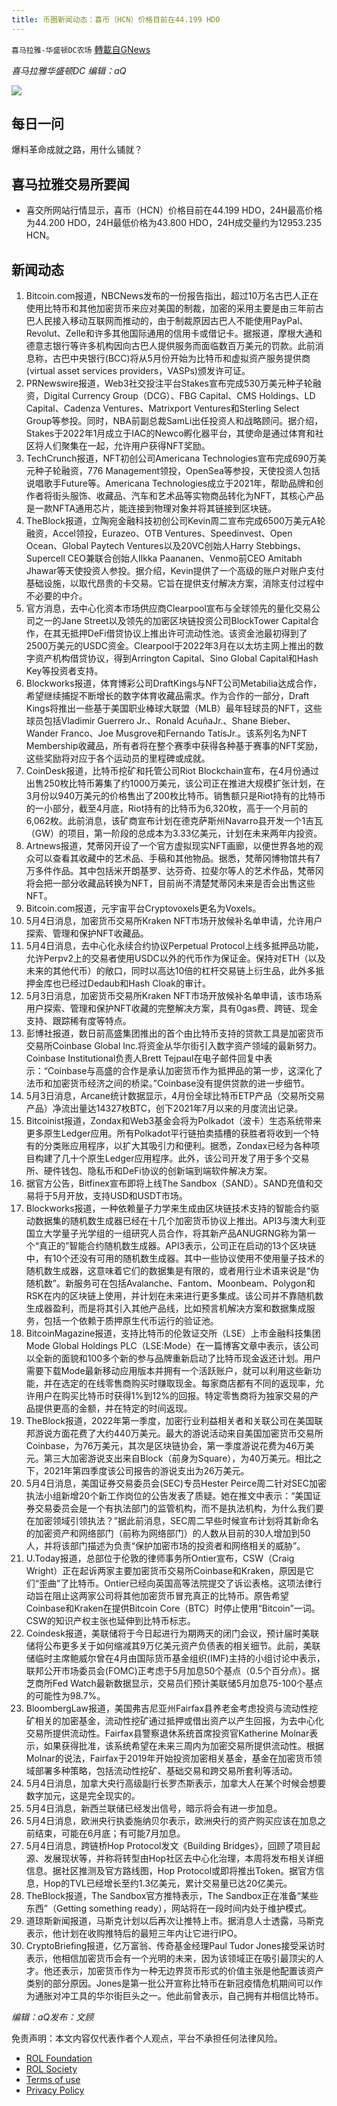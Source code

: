 ```yaml
---
title: 币圈新闻动态：喜币（HCN）价格目前在44.199 HDO
---
```

`喜马拉雅-华盛顿DC农场` [轉載自GNews](https://gnews.org/zh-hans/2463249/)

*喜马拉雅华盛顿DC 编辑：aQ*
 
![](http://himalayawashingtondc.org/wp-content/uploads/2021/07/ScreenShot-2021-07-31-at-16.20.22@2x.png)

## 每日一问

爆料革命成就之路，用什么铺就？

## 喜马拉雅交易所要闻

- 喜交所网站行情显示，喜币（HCN）价格目前在44.199 HDO，24H最高价格为44.200 HDO，24H最低价格为43.800 HDO，24H成交量约为12953.235 HCN。

## 新闻动态

1. Bitcoin.com报道，NBCNews发布的一份报告指出，超过10万名古巴人正在使用比特币和其他加密货币来应对美国的制裁，加密的采用主要是由三年前古巴人民接入移动互联网而推动的，由于制裁原因古巴人不能使用PayPal、Revolut、Zelle和许多其他国际通用的信用卡或借记卡。据报道，摩根大通和德意志银行等许多机构因向古巴人提供服务而面临数百万美元的罚款。此前消息称，古巴中央银行(BCC)将从5月份开始为比特币和虚拟资产服务提供商(virtual asset services providers，VASPs)颁发许可证。
2. PRNewswire报道，Web3社交投注平台Stakes宣布完成530万美元种子轮融资，Digital Currency Group（DCG）、FBG Capital、CMS Holdings、LD Capital、Cadenza Ventures、Matrixport Ventures和Sterling Select Group等参投。同时，NBA前副总裁SamLi出任投资人和战略顾问。据介绍，Stakes于2022年1月成立于IAC的Newco孵化器平台，其使命是通过体育和社区将人们聚集在一起，允许用户获得NFT奖励。
3. TechCrunch报道，NFT初创公司Americana Technologies宣布完成690万美元种子轮融资，776 Management领投，OpenSea等参投，天使投资人包括说唱歌手Future等。Americana Technologies成立于2021年，帮助品牌和创作者将街头服饰、收藏品、汽车和艺术品等实物商品转化为NFT，其核心产品是一款NFTA通用芯片，能连接到物理对象并将其链接到区块链。
4. TheBlock报道，立陶宛金融科技初创公司Kevin周二宣布完成6500万美元A轮融资，Accel领投，Eurazeo、OTB Ventures、Speedinvest、Open Ocean、Global Paytech Ventures以及20VC创始人Harry Stebbings、Supercell CEO兼联合创始人Ilkka Paananen、Venmo前CEO Amitabh Jhawar等天使投资人参投。据介绍，Kevin提供了一个高级的账户对账户支付基础设施，以取代昂贵的卡交易。它旨在提供支付解决方案，消除支付过程中不必要的中介。
5. 官方消息，去中心化资本市场供应商Clearpool宣布与全球领先的量化交易公司之一的Jane Street以及领先的加密区块链投资公司BlockTower Capital合作，在其无抵押DeFi借贷协议上推出许可流动性池。该资金池最初得到了2500万美元的USDC资金。Clearpool于2022年3月在以太坊主网上推出的数字资产机构借贷协议，得到Arrington Capital、Sino Global Capital和Hash Key等投资者支持。
6. Blockworks报道，体育博彩公司DraftKings与NFT公司Metabilia达成合作，希望继续捕捉不断增长的数字体育收藏品需求。作为合作的一部分，Draft Kings将推出一些基于美国职业棒球大联盟（MLB）最年轻球员的NFT，这些球员包括Vladimir Guerrero Jr.、Ronald AcuñaJr.、Shane Bieber、Wander Franco、Joe Musgrove和Fernando TatísJr.。该系列名为NFT Membership收藏品，所有者将在整个赛季中获得各种基于赛事的NFT奖励，这些奖励将对应于各个运动员的里程碑或成就。
7. CoinDesk报道，比特币挖矿和托管公司Riot Blockchain宣布，在4月份通过出售250枚比特币筹集了约1000万美元，该公司正在推进大规模扩张计划，在3月份以940万美元的价格售出了200枚比特币。销售额只是Riot持有的比特币的一小部分，截至4月底，Riot持有的比特币为6,320枚，高于一个月前的6,062枚。此前消息，该矿商宣布计划在德克萨斯州Navarro县开发一个1吉瓦（GW）的项目，第一阶段的总成本为3.33亿美元，计划在未来两年内投资。
8. Artnews报道，梵蒂冈开设了一个官方虚拟现实NFT画廊，以便世界各地的观众可以查看其收藏中的艺术品、手稿和其他物品。据悉，梵蒂冈博物馆共有7万多件作品。其中包括米开朗基罗、达芬奇、拉斐尔等人的艺术作品，梵蒂冈将会把一部分收藏品转换为NFT，目前尚不清楚梵蒂冈未来是否会出售这些NFT。
9. Bitcoin.com报道，元宇宙平台Cryptovoxels更名为Voxels。
10. 5月4日消息，加密货币交易所Kraken NFT市场开放候补名单申请，允许用户探索、管理和保护NFT收藏品。
11. 5月4日消息，去中心化永续合约协议Perpetual Protocol上线多抵押品功能，允许Perpv2上的交易者使用USDC以外的代币作为保证金。保持对ETH（以及未来的其他代币）的敞口，同时以高达10倍的杠杆交易链上衍生品，此外多抵押金库也已经过Dedaub和Hash Cloak的审计。
12. 5月3日消息，加密货币交易所Kraken NFT市场开放候补名单申请，该市场系用户探索、管理和保护NFT收藏的完整解决方案，具有0gas费、跨链、现金支持、跟踪稀有度等特点。
13. 彭博社报道，数日前高盛集团推出的首个由比特币支持的贷款工具是加密货币交易所Coinbase Global Inc.将资金从华尔街引入数字资产领域的最新努力。Coinbase Institutional负责人Brett Tejpaul在电子邮件回复中表示：“Coinbase与高盛的合作是承认加密货币作为抵押品的第一步，这深化了法币和加密货币经济之间的桥梁。”Coinbase没有提供贷款的进一步细节。
14. 5月3日消息，Arcane统计数据显示，4月份全球比特币ETP产品（交易所交易产品）净流出量达14327枚BTC，创下2021年7月以来的月度流出记录。
15. Bitcoinist报道，Zondax和Web3基金会将为Polkadot（波卡）生态系统带来更多原生Ledger应用。所有Polkadot平行链拍卖插槽的获胜者将收到一个特有的分类账应用程序，以扩大其吸引力和便利。据悉，Zondax已经为各种项目构建了几十个原生Ledger应用程序。此外，该公司开发了用于多个交易所、硬件钱包、隐私币和DeFi协议的创新端到端软件解决方案。
16. 据官方公告，Bitfinex宣布即将上线The Sandbox（SAND）。SAND充值和交易将于5月开放，支持USD和USDT市场。
17. Blockworks报道，一种依赖量子力学来生成由区块链技术支持的智能合约驱动数据集的随机数生成器已经在十几个加密货币协议上推出。API3与澳大利亚国立大学量子光学组的一组研究人员合作，将其新产品ANUGRNG称为第一个“真正的”智能合约随机数生成器。API3表示，公司正在启动的13个区块链中，有10个还没有可用的随机数生成器。其中一些协议使用不使用量子技术的随机数生成器，这意味着它们的数据集是有限的，或者用行业术语来说是“伪随机数”。新服务可在包括Avalanche、Fantom、Moonbeam、Polygon和RSK在内的区块链上使用，并计划在未来进行更多集成。该公司并不靠随机数生成器盈利，而是将其引入其他产品线，比如预言机解决方案和数据集成服务，包括一个依赖于质押原生代币运行的验证池。
18. BitcoinMagazine报道，支持比特币的伦敦证交所（LSE）上市金融科技集团Mode Global Holdings PLC（LSE:Mode）在一篇博客文章中表示，该公司以全新的面貌和100多个新的参与品牌重新启动了比特币现金返还计划。用户需要下载Mode最新移动应用版本并拥有一个活跃账户，就可以利用这些新功能，并在选定的在线零售商购买时赚取现金。每家商店都有不同的返现率，允许用户在购买比特币时获得1%到12%的回报。特定零售商将为独家交易的产品提供更高的金额，并在特定的时间返现。
19. TheBlock报道，2022年第一季度，加密行业利益相关者和关联公司在美国联邦游说方面花费了大约440万美元。最大的游说活动来自美国加密货币交易所Coinbase，为76万美元，其次是区块链协会，第一季度游说花费为46万美元。第三大加密游说支出来自Block（前身为Square），为40万美元。相比之下，2021年第四季度该公司报告的游说支出为26万美元。
20. 5月4日消息，美国证券交易委员会(SEC)专员Hester Peirce周二针对SEC加密执法小组新增20个新工作岗位的公告发表了质疑。她在推文中表示：“美国证券交易委员会是一个有执法部门的监管机构，而不是执法机构，为什么我们要在加密领域引领执法？”据此前消息，SEC周二早些时候宣布计划将其新命名的加密资产和网络部门（前称为网络部门）的人数从目前的30人增加到50人，并将该部门描述为负责“保护加密市场的投资者和网络相关的威胁”。
21. U.Today报道，总部位于伦敦的律师事务所Ontier宣布，CSW（Craig Wright）正在起诉两家主要加密货币交易所Coinbase和Kraken，原因是它们“歪曲”了比特币。Ontier已经向英国高等法院提交了诉讼表格。这项法律行动旨在阻止这两家公司将其他加密货币冒充真正的比特币。原告希望Coinbase和Kraken在提供Bitcoin Core（BTC）时停止使用“Bitcoin”一词。CSW的知识产权主张也延伸到比特币标志。
22. Coindesk报道，美联储将于今日起进行为期两天的闭门会议，预计届时美联储将公布更多关于如何缩减其9万亿美元资产负债表的相关细节。此前，美联储临时主席鲍威尔曾在4月由国际货币基金组织(IMF)主持的小组讨论中表示，联邦公开市场委员会(FOMC)正考虑于5月加息50个基点（0.5个百分点）。据芝商所Fed Watch最新数据显示，交易员们预计美联储5月加息75-100个基点的可能性为98.7%。
23. BloombergLaw报道，美国弗吉尼亚州Fairfax县养老金考虑投资与流动性挖矿相关的加密基金，流动性挖矿通过抵押或借出资产以产生回报，为去中心化交易所提供流动性。Fairfax县警察退休系统首席投资官Katherine Molnar表示，如果获得批准，该系统希望在未来三周内为加密交易所提供流动性。根据Molnar的说法，Fairfax于2019年开始投资加密相关基金，基金在加密货币领域部署多种策略，包括流动性挖矿、基础交易和跨交易所套利等活动。 
24. 5月4日消息，加拿大央行高级副行长罗杰斯表示，加拿大人在某个时候会想要数字加元，这是完全现实的。
25. 5月4日消息，新西兰联储已经发出信号，暗示将会有进一步加息。
26. 5月4日消息，欧洲央行执委施纳贝尔表示，欧洲央行的资产购买应该在加息之前结束，可能在6月底；有可能7月加息。
27. 5月4日消息，跨链桥Hop Protocol发文《Building Bridges》，回顾了项目起源、发展现状等，并称将转型由Hop社区去中心化治理，本周将发布相关详细信息。据社区推测及官方路线图，Hop Protocol或即将推出Token。据官方信息，Hop的TVL已经增长至约1.3亿美元，累计交易量已达20亿美元。
28. TheBlock报道，The Sandbox官方推特表示，The Sandbox正在准备“某些东西”（Getting something ready），网站将在一段时间内处于维护模式。
29. 道琼斯新闻报道，马斯克计划以后再次让推特上市。据消息人士透露，马斯克表示，他计划在收购推特后的最短三年内让它进行IPO。
30. CryptoBriefing报道，亿万富翁、传奇基金经理Paul Tudor Jones接受采访时表示，他相信加密货币会有一个光明的未来，因为该领域正在吸引最顶尖的人才。他还表示，加密货币作为一种无边界货币形式的价值主张是他配置该资产类别的部分原因。Jones是第一批公开宣称比特币在新冠疫情危机期间可以作为通胀对冲工具的华尔街巨头之一。他此前曾表示，自己拥有并相信比特币。

*编辑：aQ发布：文顾*

免责声明：本文内容仅代表作者个人观点，平台不承担任何法律风险。
  
- [ROL Foundation](https://rolfoundation.org/)
- [ROL Society](https://rolsociety.org/)
- [Terms of use](https://gnews.org/terms-of-use-3/)
- [Privacy Policy](https://gnews.org/privacy-policy/)
